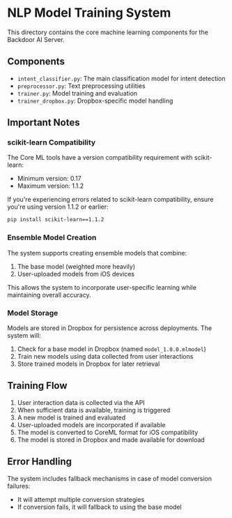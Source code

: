# NLP Model Training System

This directory contains the core machine learning components for the Backdoor AI Server.

## Components

- `intent_classifier.py`: The main classification model for intent detection
- `preprocessor.py`: Text preprocessing utilities
- `trainer.py`: Model training and evaluation
- `trainer_dropbox.py`: Dropbox-specific model handling

## Important Notes

### scikit-learn Compatibility

The Core ML tools have a version compatibility requirement with scikit-learn:
- Minimum version: 0.17
- Maximum version: 1.1.2

If you're experiencing errors related to scikit-learn compatibility, ensure you're using version 1.1.2 or earlier:

```bash
pip install scikit-learn==1.1.2
```

### Ensemble Model Creation

The system supports creating ensemble models that combine:
1. The base model (weighted more heavily)
2. User-uploaded models from iOS devices

This allows the system to incorporate user-specific learning while maintaining overall accuracy.

### Model Storage

Models are stored in Dropbox for persistence across deployments. The system will:
1. Check for a base model in Dropbox (named `model_1.0.0.mlmodel`)
2. Train new models using data collected from user interactions
3. Store trained models in Dropbox for later retrieval

## Training Flow

1. User interaction data is collected via the API
2. When sufficient data is available, training is triggered
3. A new model is trained and evaluated
4. User-uploaded models are incorporated if available
5. The model is converted to CoreML format for iOS compatibility
6. The model is stored in Dropbox and made available for download

## Error Handling

The system includes fallback mechanisms in case of model conversion failures:
- It will attempt multiple conversion strategies
- If conversion fails, it will fallback to using the base model
